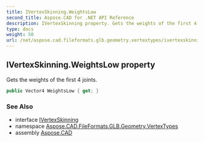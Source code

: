 ```yaml
---
title: IVertexSkinning.WeightsLow
second_title: Aspose.CAD for .NET API Reference
description: IVertexSkinning property. Gets the weights of the first 4 joints
type: docs
weight: 50
url: /net/aspose.cad.fileformats.glb.geometry.vertextypes/ivertexskinning/weightslow/
---
```

## IVertexSkinning.WeightsLow property

Gets the weights of the first 4 joints.

```csharp
public Vector4 WeightsLow { get; }
```

### See Also

* interface [IVertexSkinning](../)
* namespace [Aspose.CAD.FileFormats.GLB.Geometry.VertexTypes](../../ivertexskinning/)
* assembly [Aspose.CAD](../../../)


